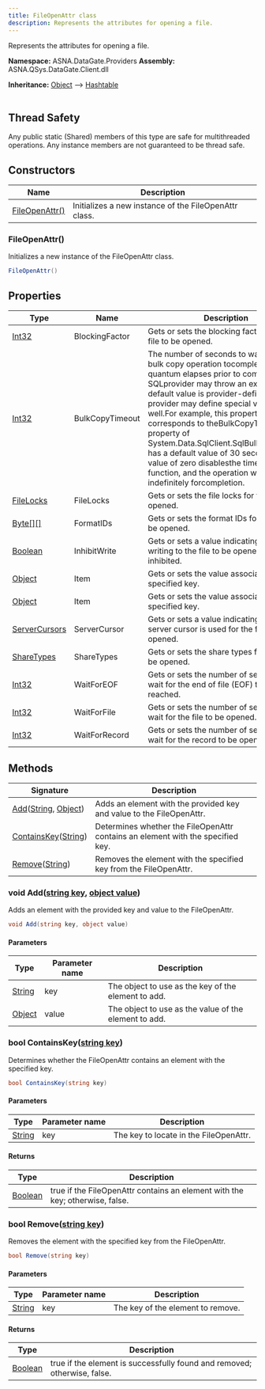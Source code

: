 ```yaml
---
title: FileOpenAttr class
description: Represents the attributes for opening a file.
---
```


Represents the attributes for opening a file.

**Namespace:** ASNA.DataGate.Providers
**Assembly:** ASNA.QSys.DataGate.Client.dll

**Inheritance:** [Object](https://docs.microsoft.com/en-us/dotnet/api/system.object) --> [Hashtable](https://learn.microsoft.com/en-us/dotnet/api/system.collections.hashtable?view=net-8.0)
<br>
<br>
## Thread Safety

Any public static (Shared) members of this type are safe for multithreaded operations. Any instance members are not guaranteed to be thread safe.



## Constructors

| Name | Description |
| --- | --- |
| [FileOpenAttr()](#fileopenattr) | Initializes a new instance of the FileOpenAttr class.

### FileOpenAttr()

Initializes a new instance of the FileOpenAttr class.

```cs
FileOpenAttr()
```

## Properties

| Type | Name | Description
| --- | --- | --- 
| [Int32](https://learn.microsoft.com/en-us/dotnet/csharp/language-reference/builtin-types/integral-numeric-types) | BlockingFactor | Gets or sets the blocking factor for the file to be opened. |
| [Int32](https://learn.microsoft.com/en-us/dotnet/csharp/language-reference/builtin-types/integral-numeric-types) | BulkCopyTimeout | The number of seconds to wait for a SQL bulk copy operation tocomplete.  If this quantum elapses prior to completion, the SQLprovider may throw an exception.  The default value is provider-defined.  The provider may define special values as well.For example, this property directly corresponds to theBulkCopyTimeout property of System.Data.SqlClient.SqlBulkCopy,which has a default value of 30 seconds.  A value of zero disablesthe timeout function, and the operation waits indefinitely forcompletion. |
| [FileLocks](/reference/datagate/datagate-common/file-locks.html) | FileLocks | Gets or sets the file locks for the file to be opened. |
| [Byte\[\]\[\]](https://docs.microsoft.com/en-us/dotnet/api/system.byte) | FormatIDs | Gets or sets the format IDs for the file to be opened. |
| [Boolean](https://docs.microsoft.com/en-us/dotnet/api/system.boolean) | InhibitWrite | Gets or sets a value indicating whether writing to the file to be opened is inhibited. |
| [Object](https://docs.microsoft.com/en-us/dotnet/api/system.object) | Item | Gets or sets the value associated with the specified key. |
| [Object](https://docs.microsoft.com/en-us/dotnet/api/system.object) | Item | Gets or sets the value associated with the specified key. |
| [ServerCursors](/reference/datagate/datagate-common/server-cursors.html) | ServerCursor | Gets or sets a value indicating whether a server cursor is used for the file to be opened. |
| [ShareTypes](/reference/datagate/datagate-common/share-types.html) | ShareTypes | Gets or sets the share types for the file to be opened. |
| [Int32](https://learn.microsoft.com/en-us/dotnet/csharp/language-reference/builtin-types/integral-numeric-types) | WaitForEOF | Gets or sets the number of seconds to wait for the end of file (EOF) to be reached. |
| [Int32](https://learn.microsoft.com/en-us/dotnet/csharp/language-reference/builtin-types/integral-numeric-types) | WaitForFile | Gets or sets the number of seconds to wait for the file to be opened. |
| [Int32](https://learn.microsoft.com/en-us/dotnet/csharp/language-reference/builtin-types/integral-numeric-types) | WaitForRecord | Gets or sets the number of seconds to wait for the record to be opened. |

## Methods

| Signature | Description |
| --- | --- |
| [Add](#void-addstring-key-object-value)([String](https://docs.microsoft.com/en-us/dotnet/api/system.string), [Object](https://docs.microsoft.com/en-us/dotnet/api/system.object)) | Adds an element with the provided key and value to the FileOpenAttr.
| [ContainsKey](#bool-containskeystring-key)([String](https://docs.microsoft.com/en-us/dotnet/api/system.string)) | Determines whether the FileOpenAttr contains an element with the specified key.
| [Remove](#bool-removestring-key)([String](https://docs.microsoft.com/en-us/dotnet/api/system.string)) | Removes the element with the specified key from the FileOpenAttr.

### void Add([string key](https://learn.microsoft.com/en-us/dotnet/api/system.string?view=net-8.0), [object value](https://docs.microsoft.com/en-us/dotnet/api/system.object))

Adds an element with the provided key and value to the FileOpenAttr.

```cs
void Add(string key, object value)
```

#### Parameters

| Type | Parameter name | Description
| --- | --- | ---
| [String](https://docs.microsoft.com/en-us/dotnet/api/system.string) | key | The object to use as the key of the element to add.
| [Object](https://docs.microsoft.com/en-us/dotnet/api/system.object) | value | The object to use as the value of the element to add.

### bool ContainsKey([string key](https://learn.microsoft.com/en-us/dotnet/api/system.string?view=net-8.0))

Determines whether the FileOpenAttr contains an element with the specified key.

```cs
bool ContainsKey(string key)
```

#### Parameters

| Type | Parameter name | Description
| --- | --- | ---
| [String](https://docs.microsoft.com/en-us/dotnet/api/system.string) | key | The key to locate in the FileOpenAttr.

#### Returns

| Type | Description
| --- | ---
| [Boolean](https://docs.microsoft.com/en-us/dotnet/api/system.boolean) | true if the FileOpenAttr contains an element with the key; otherwise, false.

### bool Remove([string key](https://learn.microsoft.com/en-us/dotnet/api/system.string?view=net-8.0))

Removes the element with the specified key from the FileOpenAttr.

```cs
bool Remove(string key)
```

#### Parameters

| Type | Parameter name | Description
| --- | --- | ---
| [String](https://docs.microsoft.com/en-us/dotnet/api/system.string) | key | The key of the element to remove.

#### Returns

| Type | Description
| --- | ---
| [Boolean](https://docs.microsoft.com/en-us/dotnet/api/system.boolean) | true if the element is successfully found and removed; otherwise, false.
